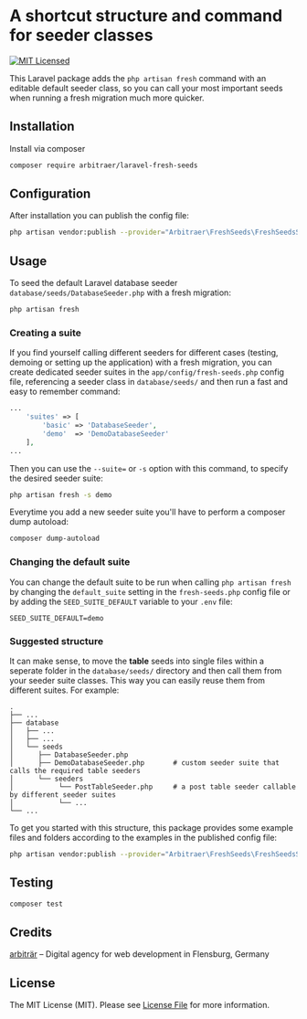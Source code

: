 # A shortcut structure and command for seeder classes

[![MIT Licensed](https://img.shields.io/badge/license-MIT-brightgreen.svg?style=flat-square)](LICENSE.md)

This Laravel package adds the `php artisan fresh` command with an editable default seeder class, so you can call your most important seeds when running a fresh migration much more quicker.


## Installation

Install via composer

``` bash
composer require arbitraer/laravel-fresh-seeds
```

## Configuration

After installation you can publish the config file:

``` bash
php artisan vendor:publish --provider="Arbitraer\FreshSeeds\FreshSeedsServiceProvider" --tag="config"
```

## Usage

To seed the default Laravel database seeder `database/seeds/DatabaseSeeder.php` with a fresh migration:

``` bash
php artisan fresh
```

### Creating a suite

If you find yourself calling different seeders for different cases (testing, demoing or setting up the application) with a fresh migration, you can create dedicated seeder suites in the `app/config/fresh-seeds.php` config file, referencing a seeder class in `database/seeds/` and then run a fast and easy to remember command:

``` php
...
    'suites' => [
        'basic' => 'DatabaseSeeder',
        'demo'  => 'DemoDatabaseSeeder'
    ],
...
```

Then you can use the `--suite=` or `-s` option with this command, to specify the desired seeder suite:

``` bash
php artisan fresh -s demo
```

Everytime you add a new seeder suite you'll have to perform a composer dump autoload:
``` bash
composer dump-autoload
```

### Changing the default suite

You can change the default suite to be run when calling `php artisan fresh` by changing the `default_suite` setting in the `fresh-seeds.php` config file or by adding the `SEED_SUITE_DEFAULT` variable to your `.env` file:

``` env
SEED_SUITE_DEFAULT=demo
```

### Suggested structure

It can make sense, to move the **table** seeds into single files within a seperate folder in the `database/seeds/` directory and then call them from your seeder suite classes. This way you can easily reuse them from different suites. For example:

    .
    ├── ...
    ├── database
    │   ├── ...
    │   ├── ...
    │   └── seeds
    │      ├── DatabaseSeeder.php
    │      ├── DemoDatabaseSeeder.php       # custom seeder suite that calls the required table seeders
    │      └── seeders
    │           └── PostTableSeeder.php     # a post table seeder callable by different seeder suites
    │           └── ...
    └── ...

To get you started with this structure, this package provides some example files and folders according to the examples in the published config file:
``` bash
php artisan vendor:publish --provider="Arbitraer\FreshSeeds\FreshSeedsServiceProvider" --tag="suites"
```

## Testing
``` bash
composer test
```

## Credits

[arbiträr](https://arbitraer.de) – Digital agency for web development in Flensburg, Germany

## License

The MIT License (MIT). Please see [License File](LICENSE.md) for more information.